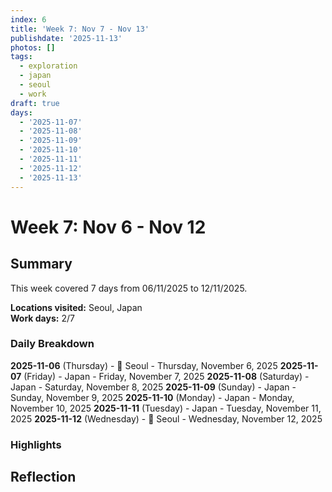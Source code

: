 ```yaml
---
index: 6
title: 'Week 7: Nov 7 - Nov 13'
publishdate: '2025-11-13'
photos: []
tags:
  - exploration
  - japan
  - seoul
  - work
draft: true
days:
  - '2025-11-07'
  - '2025-11-08'
  - '2025-11-09'
  - '2025-11-10'
  - '2025-11-11'
  - '2025-11-12'
  - '2025-11-13'
---
```

# Week 7: Nov 6 - Nov 12

## Summary

This week covered 7 days from 06/11/2025 to 12/11/2025.

**Locations visited:** Seoul, Japan  
**Work days:** 2/7

### Daily Breakdown

**2025-11-06** (Thursday) - 💼 Seoul - Thursday, November 6, 2025
**2025-11-07** (Friday) - Japan - Friday, November 7, 2025
**2025-11-08** (Saturday) - Japan - Saturday, November 8, 2025
**2025-11-09** (Sunday) - Japan - Sunday, November 9, 2025
**2025-11-10** (Monday) - Japan - Monday, November 10, 2025
**2025-11-11** (Tuesday) - Japan - Tuesday, November 11, 2025
**2025-11-12** (Wednesday) - 💼 Seoul - Wednesday, November 12, 2025

### Highlights

<!-- Add weekly highlights here -->

## Reflection

<!-- Add weekly reflection here -->
